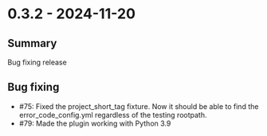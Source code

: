 # 0.3.2 - 2024-11-20

## Summary

Bug fixing release

## Bug fixing

* #75: Fixed the project_short_tag fixture. Now it should be able to find the error_code_config.yml
  regardless of the testing rootpath.
* #79: Made the plugin working with Python 3.9
